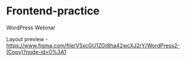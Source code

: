 ﻿# Frontend-practice
WordPress Webinar 

Layout preview - https://www.figma.com/file/V5xcGU1ZGt8ha42wcXJ2rY/WordPress2-(Copy)?node-id=0%3A1
